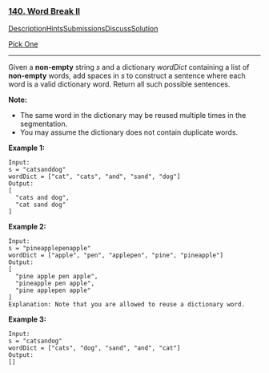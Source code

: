 ### [140. Word Break II](https://leetcode.com/problems/word-break-ii/description/)

[Description](https://leetcode.com/problems/word-break-ii/description/)[Hints](https://leetcode.com/problems/word-break-ii/hints/)[Submissions](https://leetcode.com/problems/word-break-ii/submissions/)[Discuss](https://leetcode.com/problems/word-break-ii/discuss/)[Solution](https://leetcode.com/problems/word-break-ii/solution/)



[Pick One](https://leetcode.com/problems/random-one-question/)

------

Given a **non-empty** string *s* and a dictionary *wordDict* containing a list of **non-empty** words, add spaces in *s* to construct a sentence where each word is a valid dictionary word. Return all such possible sentences.

**Note:**

- The same word in the dictionary may be reused multiple times in the segmentation.
- You may assume the dictionary does not contain duplicate words.

**Example 1:**

```
Input:
s = "catsanddog"
wordDict = ["cat", "cats", "and", "sand", "dog"]
Output:
[
  "cats and dog",
  "cat sand dog"
]
```

**Example 2:**

```
Input:
s = "pineapplepenapple"
wordDict = ["apple", "pen", "applepen", "pine", "pineapple"]
Output:
[
  "pine apple pen apple",
  "pineapple pen apple",
  "pine applepen apple"
]
Explanation: Note that you are allowed to reuse a dictionary word.
```

**Example 3:**

```
Input:
s = "catsandog"
wordDict = ["cats", "dog", "sand", "and", "cat"]
Output:
[]
```